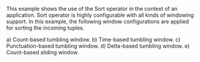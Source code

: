 This example shows the use of the Sort operator in the context of an application. Sort operator is highly configurable with all kinds of windowing support. In this example, the following window configurations are applied for sorting the incoming tuples.

a) Count-based tumbling window.
b) Time-based tumbling window.
c) Punctuation-based tumbling window.
d) Delta-based tumbling window.
e) Count-based sliding window.
